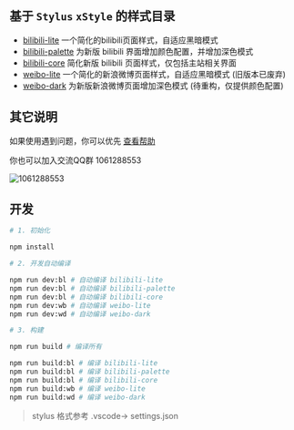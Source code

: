 ## 基于 `Stylus` `xStyle` 的样式目录

- [bilibili-lite](bilibili-lite/README.md) 一个简化的bilibili页面样式，自适应黑暗模式
- [bilibili-palette](bilibili-palette/README.md) 为新版 bilibili 界面增加颜色配置，并增加深色模式
- [bilibili-core](bilibili-core/README.md) 简化新版 bilibili 页面样式，仅包括主站相关界面
- [weibo-lite](weibo-lite/README.md) 一个简化的新浪微博页面样式，自适应黑暗模式 (旧版本已废弃)
- [weibo-dark](weibo-dark/README.md) 为新版新浪微博页面增加深色模式 (待重构，仅提供颜色配置)

## 其它说明

如果使用遇到问题，你可以优先 [查看帮助](./help.md)

你也可以加入交流QQ群 1061288553

![1061288553](https://i.loli.net/2020/03/28/agCTnyh2ZRDsQm3.jpg)

## 开发

``` sh
# 1. 初始化

npm install

# 2. 开发自动编译

npm run dev:bl # 自动编译 bilibili-lite
npm run dev:bl # 自动编译 bilibili-palette
npm run dev:bl # 自动编译 bilibili-core
npm run dev:wb # 自动编译 weibo-lite
npm run dev:wd # 自动编译 weibo-dark

# 3. 构建

npm run build # 编译所有

npm run build:bl # 编译 bilibili-lite
npm run build:bl # 编译 bilibili-palette
npm run build:bl # 编译 bilibili-core
npm run build:wb # 编译 weibo-lite
npm run build:wd # 编译 weibo-dark
```

> stylus 格式参考 .vscode-> settings.json
